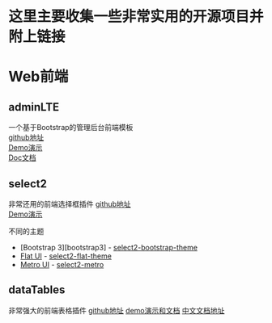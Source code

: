 # 这里主要收集一些非常实用的开源项目并附上链接

# Web前端
## adminLTE
一个基于Bootstrap的管理后台前端模板    
[github地址](https://github.com/almasaeed2010/AdminLTE)  
[Demo演示](https://adminlte.io/)   
[Doc文档](https://adminlte.io/docs)   

## select2
非常还用的前端选择框插件 
[github地址](https://github.com/select2/select2)  
[Demo演示](https://select2.github.io/)   

不同的主题
- [Bootstrap 3][bootstrap3] - [select2-bootstrap-theme] 
- [Flat UI][flat-ui] - [select2-flat-theme] 
- [Metro UI][metro-ui] - [select2-metro] 

[flat-ui]: http://designmodo.github.io/Flat-UI/
[meteor]: https://www.meteor.com/
[meteor-select2]: https://github.com/nate-strauser/meteor-select2
[metro-ui]: http://metroui.org.ua/
[select2-metro]: http://metroui.org.ua/select2.html
[ruby-on-rails]: http://rubyonrails.org/
[select2-bootstrap-theme]: https://github.com/select2/select2-bootstrap-theme
[select2-flat-theme]: https://github.com/techhysahil/select2-Flat_Theme

## dataTables
非常强大的前端表格插件 
[github地址](https://github.com/DataTables/DataTables) 
[demo演示和文档](https://datatables.net/manual/) 
[中文文档地址](http://www.datatables.club/manual/) 
